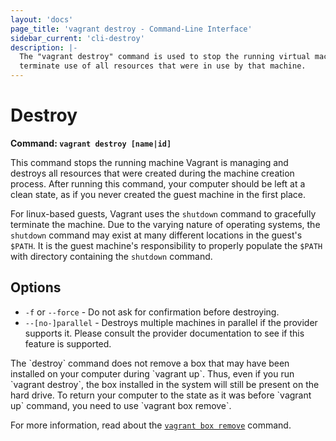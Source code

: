```yaml
---
layout: 'docs'
page_title: 'vagrant destroy - Command-Line Interface'
sidebar_current: 'cli-destroy'
description: |-
  The "vagrant destroy" command is used to stop the running virtual machine and
  terminate use of all resources that were in use by that machine.
---
```


# Destroy

**Command: `vagrant destroy [name|id]`**

This command stops the running machine Vagrant is managing and
destroys all resources that were created during the machine creation process.
After running this command, your computer should be left at a clean state,
as if you never created the guest machine in the first place.

For linux-based guests, Vagrant uses the `shutdown` command to gracefully
terminate the machine. Due to the varying nature of operating systems, the
`shutdown` command may exist at many different locations in the guest's `$PATH`.
It is the guest machine's responsibility to properly populate the `$PATH` with
directory containing the `shutdown` command.

## Options

- `-f` or `--force` - Do not ask for confirmation before destroying.
- `--[no-]parallel` - Destroys multiple machines in parallel if the provider
  supports it. Please consult the provider documentation to see if this feature
  is supported.

<div class="alert alert-info">
  The `destroy` command does not remove a box that may have been installed on
  your computer during `vagrant up`. Thus, even if you run `vagrant destroy`,
  the box installed in the system will still be present on the hard drive. To
  return your computer to the state as it was before `vagrant up` command, you
  need to use `vagrant box remove`.

For more information, read about the
<a href="/docs/cli/box.html">`vagrant box remove`</a> command.

</div>
